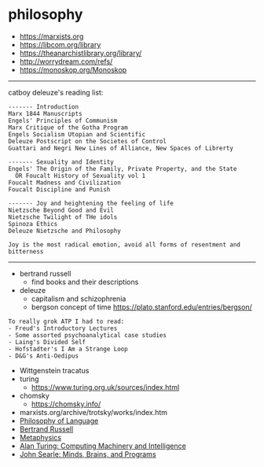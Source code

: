 # philosophy

- https://marxists.org
- https://libcom.org/library
- https://theanarchistlibrary.org/library/
- http://worrydream.com/refs/
- https://monoskop.org/Monoskop

---

catboy deleuze's reading list:
```
------- Introduction
Marx 1844 Manuscripts
Engels' Principles of Communism
Marx Critique of the Gotha Program
Engels Socialism Utopian and Scientific
Deleuze Postscript on the Societes of Control
Guattari and Negri New Lines of Alliance, New Spaces of Librerty

------- Sexuality and Identity
Engels' The Origin of the Family, Private Property, and the State
  OR Foucalt History of Sexuality vol 1
Foucalt Madness and Civilization
Foucalt Discipline and Punish

------- Joy and heightening the feeling of life
Nietzsche Beyond Good and Evil
Nietzsche Twilight of THe idols
Spinoza Ethics
Deleuze Nietzsche and Philosophy

Joy is the most radical emotion, avoid all forms of resentment and bitterness
```

---

- bertrand russell
  + find books and their descriptions
- deleuze
	+ capitalism and schizophrenia
	+ bergson concept of time https://plato.stanford.edu/entries/bergson/
```
To really grok ATP I had to read:
- Freud's Introductory Lectures
- Some assorted psychoanalytical case studies
- Laing's Divided Self
- Hofstadter's I Am a Strange Loop
- D&G's Anti-Oedipus
```
- Wittgenstein tracatus
- turing
	+ https://www.turing.org.uk/sources/index.html
- chomsky
	+ https://chomsky.info/
- marxists.org/archive/trotsky/works/index.htm
- [Philosophy of Language](http://danielwharris.com/teaching/364online/)
- [Bertrand Russell](http://danielwharris.com/teaching/380/)
- [Metaphysics](http://danielwharris.com/teaching/360/)
- [Alan Turing: Computing Machinery and Intelligence](http://danielwharris.com/teaching/268online/weeks/12/Turing.pdf)
- [John Searle: Minds, Brains, and Programs](http://danielwharris.com/teaching/268online/weeks/12/SearleMBP.pdf)
